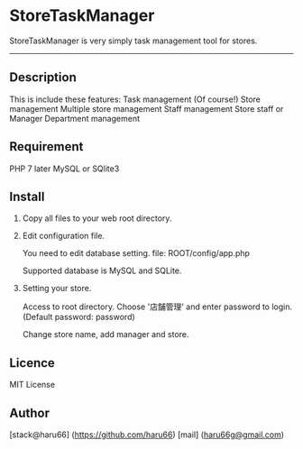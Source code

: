 StoreTaskManager
====

StoreTaskManager is very simply task management tool for stores.

***

## Description

This is include these features:
    Task management (Of course!)
    Store management
        Multiple store management
    Staff management
        Store staff or Manager
        Department management

## Requirement

PHP 7 later
MySQL or SQlite3

## Install

1. Copy all files to your web root directory.

2. Edit configuration file.

    You need to edit database setting.
    file: ROOT/config/app.php

    Supported database is MySQL and SQLite.

3. Setting your store.

    Access to root directory.
    Choose '店舗管理' and enter password to login. (Default password: password)

    Change store name, add manager and store.

## Licence

MIT License

## Author

[stack@haru66] (https://github.com/haru66)
[mail] (haru66g@gmail.com)